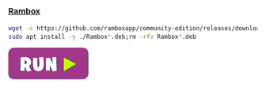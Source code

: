 ### [Rambox](https://rambox.pro/#home)
```bash
wget -c https://github.com/ramboxapp/community-edition/releases/download/0.7.2/Rambox-0.7.2-linux-amd64.deb #update_link
sudo apt install -y ./Rambox*.deb;rm -rfv Rambox*.deb
```
[![bashrun-url](images/bashrun-url.png)](br:rambox)

